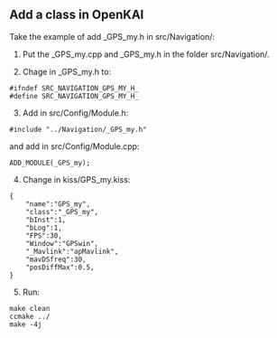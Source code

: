 ## Add a class in OpenKAI

Take the example of add _GPS_my.h in src/Navigation/:

1. Put the _GPS_my.cpp and _GPS_my.h in the folder src/Navigation/.

2. Chage in _GPS_my.h to:
```
#ifndef SRC_NAVIGATION_GPS_MY_H_
#define SRC_NAVIGATION_GPS_MY_H_
```
3. Add in src/Config/Module.h:
```
#include "../Navigation/_GPS_my.h"
```
and add in src/Config/Module.cpp:
```
ADD_MODULE(_GPS_my);
```
4. Change in kiss/GPS_my.kiss:
```
{
	"name":"GPS_my",
	"class":"_GPS_my",
	"bInst":1,
	"bLog":1,
	"FPS":30,
	"Window":"GPSwin",
	"_Mavlink":"apMavlink",
	"mavDSfreq":30,
	"posDiffMax":0.5,
}
```
5. Run:
```
make clean
ccmake ../
make -4j
```
